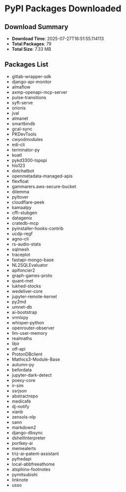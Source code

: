 # PyPI Packages Downloaded

## Download Summary
- **Download Time**: 2025-07-27T16:51:55.114113
- **Total Packages**: 79
- **Total Size**: 7.33 MB

## Packages List
- gitlab-wrapper-sdk
- django-api-monitor
- almaflow
- axmp-openapi-mcp-server
- pulse-transitions
- syft-serve
- orionis
- jval
- almanet
- smartbindb
- gcal-sync
- PKDevTools
- cwyodmodules
- edi-cli
- terminator-py
- koatl
- pykd3300-tspspi
- hlo123
- dotchatbot
- openmetadata-managed-apis
- flexfloat
- gammarers.aws-secure-bucket
- dilemma
- pyltover
- cloudflare-peek
- kamaalpy
- cffi-stubgen
- datagenix
- cratedb-mcp
- pyinstaller-hooks-contrib
- ucdp-regf
- agno-cli
- rs-audio-stats
- sqlmesh
- traceplot
- fastapi-mongo-base
- NL2SQLEvaluator
- apifoncier2
- graph-games-proto
- quant-met
- lukhed-stocks
- wedeliver-core
- jupyter-remote-kernel
- py2md
- umnet-db
- ai-bootstrap
- vrmlxpy
- whisper-python
- openrouter-observer
- llm-user-memory
- realmaths
- libir
- otf-api
- ProtonDBclient
- Mathics3-Module-Base
- autumn-py
- befordata
- jupyter-dark-detect
- poexy-core
- ir-sim
- ssrjson
- abstractrepo
- medicafe
- dj-notify
- xianb
- zensols-nlp
- sann
- markdown2
- django-dbsync
- dshellInterpreter
- portkey-ai
- memealerts
- triz-ai-patent-assistant
- pyfredapi
- local-abbfreeathome
- atsphinx-footnotes
- pymitsubishi
- linknote
- usso

